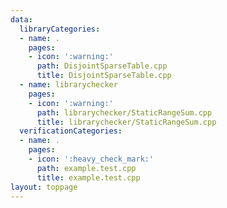 ```yaml
---
data:
  libraryCategories:
  - name: .
    pages:
    - icon: ':warning:'
      path: DisjointSparseTable.cpp
      title: DisjointSparseTable.cpp
  - name: librarychecker
    pages:
    - icon: ':warning:'
      path: librarychecker/StaticRangeSum.cpp
      title: librarychecker/StaticRangeSum.cpp
  verificationCategories:
  - name: .
    pages:
    - icon: ':heavy_check_mark:'
      path: example.test.cpp
      title: example.test.cpp
layout: toppage
---
```

